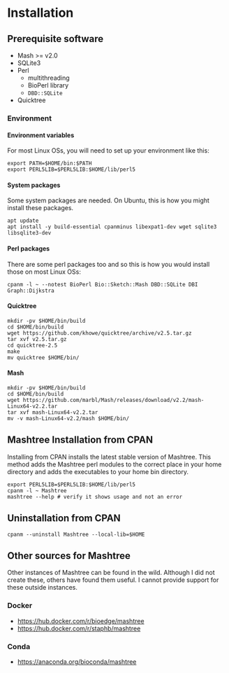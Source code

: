 # Installation

## Prerequisite software

* Mash >= v2.0
* SQLite3
* Perl
  * multithreading
  * BioPerl library
  * `DBD::SQLite`
* Quicktree

### Environment

#### Environment variables

For most Linux OSs, you will need to set up your environment like this:

    export PATH=$HOME/bin:$PATH
    export PERL5LIB=$PERL5LIB:$HOME/lib/perl5

#### System packages

Some system packages are needed.  On Ubuntu, this is how you might install these packages.

    apt update
    apt install -y build-essential cpanminus libexpat1-dev wget sqlite3 libsqlite3-dev

#### Perl packages

There are some perl packages too and so this is how you would install those on most Linux OSs:

    cpanm -l ~ --notest BioPerl Bio::Sketch::Mash DBD::SQLite DBI Graph::Dijkstra

#### Quicktree

    mkdir -pv $HOME/bin/build
    cd $HOME/bin/build
    wget https://github.com/khowe/quicktree/archive/v2.5.tar.gz
    tar xvf v2.5.tar.gz 
    cd quicktree-2.5
    make
    mv quicktree $HOME/bin/

#### Mash

    mkdir -pv $HOME/bin/build
    cd $HOME/bin/build
    wget https://github.com/marbl/Mash/releases/download/v2.2/mash-Linux64-v2.2.tar
    tar xvf mash-Linux64-v2.2.tar
    mv -v mash-Linux64-v2.2/mash $HOME/bin/

## Mashtree Installation from CPAN

Installing from CPAN installs the latest stable version of Mashtree.  This method adds the Mashtree perl modules to the correct place in your home directory and adds the executables to your home bin directory.

    export PERL5LIB=$PERL5LIB:$HOME/lib/perl5
    cpanm -l ~ Mashtree
    mashtree --help # verify it shows usage and not an error

## Uninstallation from CPAN

    cpanm --uninstall Mashtree --local-lib=$HOME

## Other sources for Mashtree

Other instances of Mashtree can be found in the wild. Although I did not create these,
others have found them useful. I cannot provide support for these outside instances.

### Docker

* https://hub.docker.com/r/bioedge/mashtree
* https://hub.docker.com/r/staphb/mashtree

### Conda

* https://anaconda.org/bioconda/mashtree


